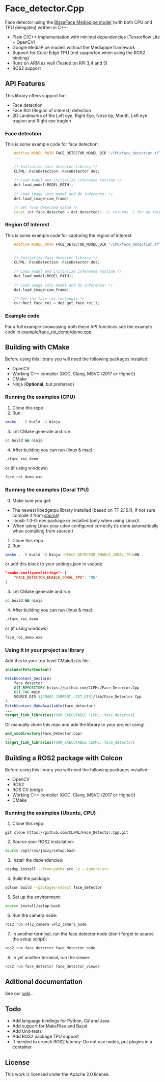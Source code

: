 # Face_detector.Cpp
Face detector using the [BlazeFace Mediapipe model](https://storage.googleapis.com/mediapipe-assets/MediaPipe%20BlazeFace%20Model%20Card%20(Short%20Range).pdf) (with both CPU and TPU delegates) written in C++;

- Plain C/C++ implementation with minimal dependencies (Tensorflow Lite + OpenCV)
- Google MediaPipe models without the Mediapipe framework
- Support for Coral Edge TPU (not supported when using the ROS2 binding)
- Runs on ARM as well (Tested on RPI 3,4 and 5)
- ROS2 support

## API Features
This library offers support for:
- Face detection
- Face ROI (Region of interest) detection
- 2D Landmarks of the Left eye, Right Eye, Nose tip, Mouth, Left eye tragion and Right eye tragion


### Face detection
This is some example code for face detection:
```c++
    #define MODEL_PATH FACE_DETECTOR_MODEL_DIR "/CPU/face_detection.tflite"
    ...

    /* Initialize face detector library */
    CLFML::FaceDetection::FaceDetector det;
    
    /* Load model and initialize inference runtime */
    det.load_model(MODEL_PATH);
    
    /* Load image into model and do inference! */
    det.load_image(cam_frame);

    /* Get face_detected value */
    const int face_detected = det.detected(); // returns -1 for no face and 0 for face detected!
```

### Region Of Interest
This is some example code for capturing the region of interest:
```c++
    #define MODEL_PATH FACE_DETECTOR_MODEL_DIR "/CPU/face_detection.tflite"
    ...

    /* Initialize face detector library */
    CLFML::FaceDetection::FaceDetector det;
    
    /* Load model and initialize inference runtime */
    det.load_model(MODEL_PATH);
    
    /* Load image into model and do inference! */
    det.load_image(cam_frame);

    /* Get the face roi rectangle */
    cv::Rect face_roi = det.get_face_roi();
```

### Example code
For a full example showcasing both these API functions see the example code in [example/face_roi_demo/demo.cpp](example/face_roi_demo/demo.cpp).

## Building with CMake
Before using this library you will need the following packages installed:
- OpenCV
- Working C++ compiler (GCC, Clang, MSVC (2017 or Higher))
- CMake
- Ninja (**Optional**, but preferred)

### Running the examples (CPU)
1. Clone this repo
2. Run:
```bash
cmake . -B build -G Ninja
```
3. Let CMake generate and run:
```bash
cd build && ninja
```
4. After building you can run (linux & mac):
```bash
./face_roi_demo
```
or (if using windows)
```bat
face_roi_demo.exe
```
### Running the examples (Coral TPU)
0. Make sure you got:
- The newest libedgetpu library installed (based on TF 2.16.1); If not sure compile it from [source](https://github.com/google-coral/libedgetpu)!
- libusb-1.0-0-dev package or installed (only when using Linux)\
- When using Linux your udev configured correctly (is done automatically when compiling from source!)
1. Clone this repo
2. Run:
```bash
cmake . -B build -G Ninja -DFACE_DETECTOR_ENABLE_CORAL_TPU=ON
```
or add this block to your settings.json in vscode:
```json
"cmake.configureSettings": {
    "FACE_DETECTOR_ENABLE_CORAL_TPU": "ON"
}
```

3. Let CMake generate and run:
```bash
cd build && ninja
```
4. After building you can run (linux & mac):
```bash
./face_roi_demo
```
or (if using windows)
```bat
face_roi_demo.exe
```

### Using it in your project as library
Add this to your top-level CMakeLists file:
```cmake
include(FetchContent)

FetchContent_Declare(
    face_detector
    GIT_REPOSITORY https://github.com/CLFML/Face_Detector.Cpp
    GIT_TAG main
    SOURCE_DIR ${CMAKE_CURRENT_LIST_DIR}/lib/Face_Detector.Cpp
)
FetchContent_MakeAvailable(face_detector)
...
target_link_libraries(YOUR_EXECUTABLE CLFML::face_detector)
```
Or manually clone this repo and add the library to your project using:
```cmake
add_subdirectory(Face_Detector.Cpp)
...
target_link_libraries(YOUR_EXECUTABLE CLFML::face_detector)
```

## Building a ROS2 package with Colcon
Before using this library you will need the following packages installed:
- OpenCV
- ROS2
- ROS CV bridge
- Working C++ compiler (GCC, Clang, MSVC (2017 or Higher))
- CMake

### Running the examples (Ubuntu, CPU)

1. Clone this repo:
```
git clone https://github.com/CLFML/Face_Detector.Cpp.git
```

2. Source your ROS2 installation:

```bash
source /opt/ros/jazzy/setup.bash
```

3. Install the dependencies:
```bash
rosdep install --from-paths src -y --ignore-src
``` 

4. Build the package:

```bash
colcon build --packages-select face_detector
```

5. Set up the environment:

```bash
source install/setup.bash
```

6. Run the camera node:

```bash
ros2 run v4l2_camera v4l2_camera_node
```

7. In another terminal, run the face detector node (don’t forget to source the setup script):

```bash
ros2 run face_detector face_detector_node
```

8. In yet another terminal, run the viewer:

```bash
ros2 run face_detector face_detector_viewer
```



## Aditional documentation
See our [wiki](https://clfml.github.io/Face_Detector.Cpp/)...

## Todo
- Add language bindings for Python, C# and Java
- Add support for MakeFiles and Bazel
- Add Unit-tests 
- Add ROS2 package TPU support
- If needed to crunch ROS2 latency: Do not use nodes, put plugins in a container


## License
This work is licensed under the Apache 2.0 license.
